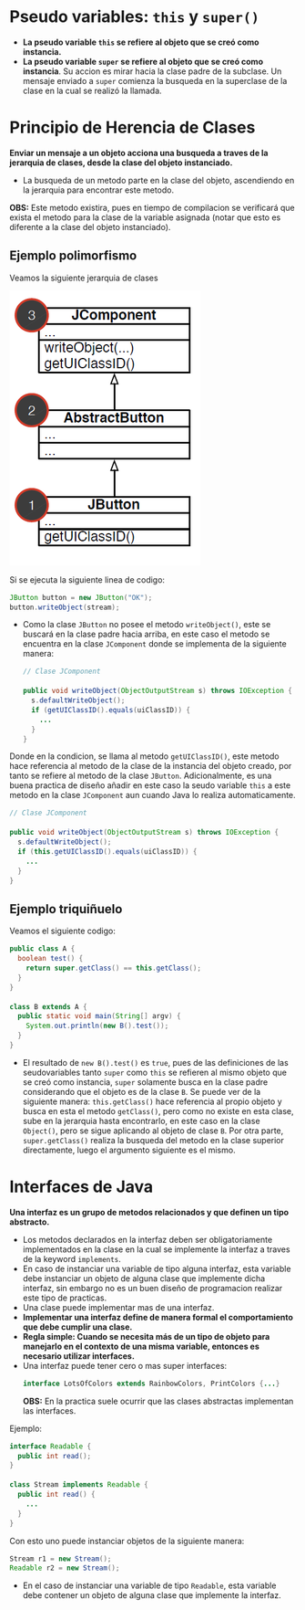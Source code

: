 # Pseudo variables: `this` y `super()`

* **La pseudo variable `this` se refiere al objeto que se creó como instancia.**
* **La pseudo variable `super` se refiere al objeto que se creó como instancia**. Su accion es mirar hacia la clase padre de la subclase. Un mensaje enviado a `super` comienza la busqueda en la superclase de la clase en la cual se realizó la llamada.

# Principio de Herencia de Clases

**Enviar un mensaje a un objeto acciona una busqueda a traves de la jerarquia de clases, desde la clase del objeto instanciado.**

* La busqueda de un metodo parte en la clase del objeto, ascendiendo en la jerarquia para encontrar este metodo.

**OBS:** Este metodo existira, pues en tiempo de compilacion se verificará que exista el metodo para la clase de la variable asignada (notar que esto es diferente a la clase del objeto instanciado).

## Ejemplo polimorfismo

Veamos la siguiente jerarquia de clases

![](img/polimorfismo.PNG)

Si se ejecuta la siguiente linea de codigo:
```java
JButton button = new JButton("OK");
button.writeObject(stream);
```
* Como la clase `JButton` no posee el metodo `writeObject()`, este se buscará en la clase padre hacia arriba, en este caso el metodo se encuentra en la clase `JComponent` donde se implementa de la siguiente manera:

  ```java
  // Clase JComponent

  public void writeObject(ObjectOutputStream s) throws IOException {
    s.defaultWriteObject();
    if (getUIClassID().equals(uiClassID)) {
      ...
    }
  }
  ```

Donde en la condicion, se llama al metodo `getUIClassID()`, este metodo hace referencia al metodo de la clase de la instancia del objeto creado, por tanto se refiere al metodo de la clase `JButton`. Adicionalmente, es una buena practica de diseño añadir en este caso la seudo variable `this` a este metodo en la clase `JComponent` aun cuando Java lo realiza automaticamente.

  ```java
  // Clase JComponent

  public void writeObject(ObjectOutputStream s) throws IOException {
    s.defaultWriteObject();
    if (this.getUIClassID().equals(uiClassID)) {
      ...
    }
  }
  ```

## Ejemplo triquiñuelo

Veamos el siguiente codigo:
```java
public class A {
  boolean test() {
    return super.getClass() == this.getClass();
  }
}

class B extends A {
  public static void main(String[] argv) {
    System.out.println(new B().test());
  }
}
```
* El resultado de `new B().test()` es `true`, pues de las definiciones de las seudovariables tanto `super` como `this` se refieren al mismo objeto que se creó como instancia, `super` solamente busca en la clase padre considerando que el objeto es de la clase `B`. Se puede ver de la siguiente manera: `this.getClass()` hace referencia al propio objeto y busca en esta el metodo `getClass()`, pero como no existe en esta clase, sube en la jerarquia hasta encontrarlo, en este caso en la clase `Object()`, pero se sigue aplicando al objeto de clase `B`. Por otra parte, `super.getClass()` realiza la busqueda del metodo en la clase superior directamente, luego el argumento siguiente es el mismo.

# Interfaces de Java

**Una interfaz es un grupo de metodos relacionados y que definen un tipo abstracto.**

* Los metodos declarados en la interfaz deben ser obligatoriamente implementados en la clase en la cual se implemente la interfaz a traves de la keyword `implements`.
* En caso de instanciar una variable de tipo alguna interfaz, esta variable debe instanciar un objeto de alguna clase que implemente dicha interfaz, sin embargo no es un buen diseño de programacion realizar este tipo de practicas.
* Una clase puede implementar mas de una interfaz.
* **Implementar una interfaz define de manera formal el comportamiento que debe cumplir una clase.**
* **Regla simple: Cuando se necesita más de un tipo de objeto para manejarlo en el contexto de una misma variable, entonces es necesario utilizar interfaces.**
* Una interfaz puede tener cero o mas super interfaces:
  ```java
  interface LotsOfColors extends RainbowColors, PrintColors {...}
  ```
  **OBS:** En la practica suele ocurrir que las clases abstractas implementan las interfaces.


Ejemplo:

```java
interface Readable {
  public int read();
}

class Stream implements Readable {
  public int read() {
    ...
  }
}
```

Con esto uno puede instanciar objetos de la siguiente manera:

```java
Stream r1 = new Stream();
Readable r2 = new Stream();
```
* En el caso de instanciar una variable de tipo `Readable`, esta variable debe contener un objeto de alguna clase que implemente la interfaz.